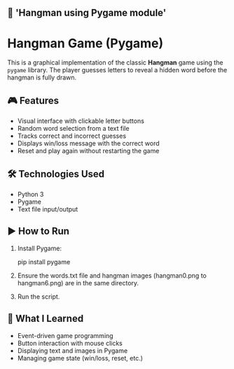 ## 📝 'Hangman using Pygame module'

# Hangman Game (Pygame)

This is a graphical implementation of the classic **Hangman** game using the `pygame` library. The player guesses letters to reveal a hidden word before the hangman is fully drawn.

## 🎮 Features

- Visual interface with clickable letter buttons
- Random word selection from a text file
- Tracks correct and incorrect guesses
- Displays win/loss message with the correct word
- Reset and play again without restarting the game

## 🛠️ Technologies Used

- Python 3
- Pygame
- Text file input/output

## ▶️ How to Run

1. Install Pygame:

   pip install pygame

2. Ensure the words.txt file and hangman images (hangman0.png to hangman6.png) are in the same directory.

3. Run the script.

## 🧠 What I Learned

- Event-driven game programming
- Button interaction with mouse clicks
- Displaying text and images in Pygame
- Managing game state (win/loss, reset, etc.)
